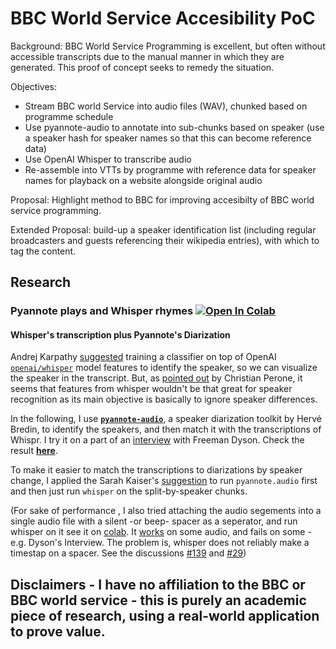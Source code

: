 # BBC World Service Accesibility PoC

Background:
BBC World Service Programming is excellent, but often without accessible transcripts due to the manual manner in which they are generated.
This proof of concept seeks to remedy the situation.

Objectives: 
- Stream BBC world Service into audio files (WAV), chunked based on programme schedule
- Use pyannote-audio to annotate into sub-chunks based on speaker (use a speaker hash for speaker names so that this can become reference data)
- Use OpenAI Whisper to transcribe audio
- Re-assemble into VTTs by programme with reference data for speaker names for playback on a website alongside original audio

Proposal: Highlight method to BBC for improving accesibilty of BBC world service programming.

Extended Proposal: build-up a speaker identification list (including regular broadcasters and guests referencing their wikipedia entries), with which to tag the content.

## Research

### Pyannote plays and Whisper rhymes [![Open In Colab](https://colab.research.google.com/assets/colab-badge.svg)](https://colab.research.google.com/github/Majdoddin/nlp/blob/main/Pyannote_plays_and_Whisper_rhymes_v_2_0.ipynb)

#### Whisper's transcription plus Pyannote's Diarization 

Andrej Karpathy [suggested](https://twitter.com/karpathy/status/1574476200801538048?s=20&t=s5IMMXOYjBI6-91dib6w8g) training a classifier on top of  OpenAI [`openai/whisper`](https://github.com/openai/whisper) model features to identify the speaker, so we can visualize the speaker in the transcript. But, as [pointed out](https://twitter.com/tarantulae/status/1574493613362388992?s=20&t=s5IMMXOYjBI6-91dib6w8g) by Christian Perone, it seems that features from whisper wouldn't be that great for speaker recognition as its main objective is basically to ignore speaker differences.

In the following, I use [**`pyannote-audio`**](https://github.com/pyannote/pyannote-audio), a speaker diarization toolkit by Hervé Bredin, to identify the speakers, and then match it with the transcriptions of Whispr. I try it on a part of an [interview](https://youtu.be/NSp2fEQ6wyA) with Freeman Dyson. Check the result [**here**](https://majdoddin.github.io/dyson.html).

To make it easier to match the transcriptions to diarizations by speaker change, I applied the Sarah Kaiser's [suggestion](https://github.com/openai/whisper/discussions/264#discussioncomment-3825375) to run `pyannote.audio` first and  then just run `whisper` on the split-by-speaker chunks. 


(For sake of performance , I also tried attaching the audio segements into a single audio file with a silent -or beep- spacer as a seperator, and run whisper on it see it on [colab](https://colab.research.google.com/drive/1HuvcY4tkTHPDzcwyVH77LCh_m8tP-Qet?usp=sharing). It [works](https://majdoddin.github.io/lexicap.html) on some audio, and fails on some -e.g. Dyson's Interview. The problem is, whisper does not reliably make a timestap on a spacer. See the discussions [#139](https://github.com/openai/whisper/discussions/139) and [#29](https://github.com/openai/whisper/discussions/29))

## Disclaimers - I have no affiliation to the BBC or BBC world service - this is purely an academic piece of research, using a real-world application to prove value.
